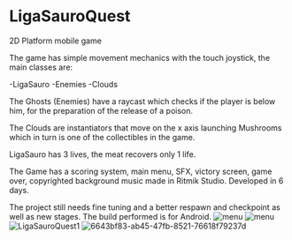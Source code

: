# LigaSauroQuest
2D Platform mobile game

The game has simple movement mechanics with the touch joystick, the
main classes are:

-LigaSauro
-Enemies
-Clouds

The Ghosts (Enemies) have a raycast
which checks if the player is
below him, for the preparation of the release of a poison.

The Clouds 
are instantiators that move on the x axis launching Mushrooms which in turn is
one of the collectibles in the game.

LigaSauro has 3 lives, the
meat recovers only 1 life.

The Game has a scoring system, main menu, SFX, victory screen, game over,
copyrighted background music made in Ritmik Studio.
Developed in 6 days.

The project still needs fine tuning and a better respawn and
checkpoint as well as new stages.
The build performed is for Android.
![menu](https://user-images.githubusercontent.com/57465338/156552810-6b3b0af2-83fd-4933-a76b-4763ea3d68cc.jpg)
![menu](https://user-images.githubusercontent.com/57465338/156552930-222ae470-a8eb-4c33-a0a7-c0e977e4ca8f.jpg)
![LigaSauroQuest1](https://user-images.githubusercontent.com/57465338/156552949-6b781ff8-1a58-4faf-9201-4b632d112a0d.jpg)
![6643bf83-ab45-47fb-8521-76618f79237d](https://user-images.githubusercontent.com/57465338/156552959-6aafa903-56b7-4f17-bdcf-5fc0ac2ca9d7.jpg)
